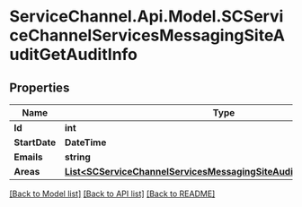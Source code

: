 # ServiceChannel.Api.Model.SCServiceChannelServicesMessagingSiteAuditGetAuditInfo

## Properties

Name | Type | Description | Notes
------------ | ------------- | ------------- | -------------
**Id** | **int** |  | [optional] 
**StartDate** | **DateTime** |  | [optional] 
**Emails** | **string** |  | [optional] 
**Areas** | [**List&lt;SCServiceChannelServicesMessagingSiteAuditAuditAreaExternal&gt;**](SCServiceChannelServicesMessagingSiteAuditAuditAreaExternal.md) |  | [optional] 

[[Back to Model list]](../README.md#documentation-for-models) [[Back to API list]](../README.md#documentation-for-api-endpoints) [[Back to README]](../README.md)

